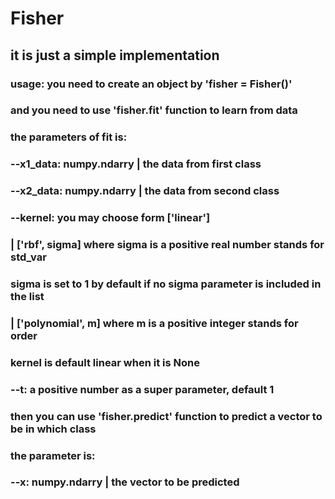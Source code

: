 # Fisher
## it is just a simple implementation
### usage: you need to create an object by 'fisher = Fisher()'
### 	   and you need to use 'fisher.fit' function to learn from data
###        the parameters of fit is:
###                     --x1_data: numpy.ndarry  | the data from first class
###                     --x2_data: numpy.ndarry  | the data from second class
###                     --kernel:  you may choose form ['linear'] 
###                                       | ['rbf', sigma] where sigma is a positive real number stands for std_var
###                                          sigma is set to 1 by default if no sigma parameter is included in the list
###                                       | ['polynomial', m] where m is a positive integer stands for order
###                                kernel is default linear when it is None
###                     --t:       a positive number as a super parameter, default 1
### 
###       then you can use 'fisher.predict' function to predict a vector to be in which class
###       the parameter is:
###                     --x:  numpy.ndarry   | the vector to be predicted

